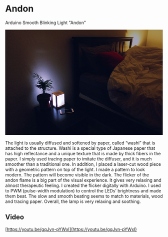 # Andon
Arduino Smooth Blinking Light "Andon"

![Andon](andon.jpg)

The light is usually diffused and softened by paper, called “washi” that is attached to the structure. Washi is a special type of Japanese paper that has high reflectance and a unique texture that is made by thick fibers in the paper. I simply used tracing paper to imitate the diffuser, and it is much smoother than a traditional one. In addition, I placed a laser-cut wood piece with a geometric pattern on top of the light. I made a pattern to look modern. The pattern will become visible in the dark. The flicker of the andon flame is a big part of the visual experience. It gives very relaxing and almost therapeutic feeling. I created the flicker digitally with Arduino. I used to PWM (pulse-width modulation) to control the LEDs’ brightness and made them beat. The slow and smooth beating seems to match to materials, wood and tracing paper. Overall, the lamp is very relaxing and soothing.

## Video
[https://youtu.be/gqJvn-pYWxI](https://youtu.be/gqJvn-pYWxI)
